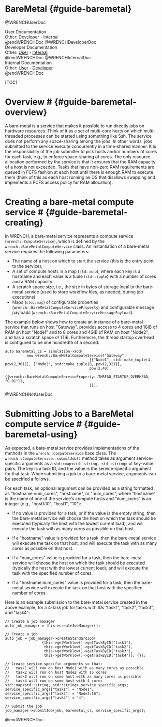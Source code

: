 BareMetal                        {#guide-baremetal}
============

@WRENCHUserDoc <div class="doc-type">User Documentation</div><div class="doc-link">Other: <a href="../developer/guide-baremetal.html">Developer</a> - <a href="../internal/guide-baremetal.html">Internal</a></div> @endWRENCHDoc
@WRENCHDeveloperDoc  <div class="doc-type">Developer Documentation</div><div class="doc-link">Other: <a href="../user/guide-baremetal.html">User</a> - <a href="../internal/guide-baremetal.html">Internal</a></div> @endWRENCHDoc
@WRENCHInternalDoc  <div class="doc-type">Internal Documentation</div><div class="doc-link">Other: <a href="../user/guide-baremetal.html">User</a> -  <a href="../developer/guide-baremetal.html">Developer</a></div> @endWRENCHDoc

[TOC]

# Overview #            {#guide-baremetal-overview}

A bare-metal is a service that makes it possible to run directly jobs on
hardware resources. Think of it as a set of multi-core hosts on which
multi-threaded processes can be started using something like Ssh. The
service does not perform any space-sharing among the jobs. In other words,
jobs submitted to the service execute concurrently in a time-shared manner.
It is the responsibility of the job submitter to pick hosts and/or numbers
of cores for each task, e.g., to enforce space-sharing of cores.  The only
resource allocation performed by the service is that it ensures that the
RAM capacity of a host is not exceeded. Tasks that have non-zero
RAM requirements are queued in FCFS fashion at each host until there is
enough RAM to execute them (think of this as each host running an OS that
disallows swapping and implements a FCFS access policy for RAM allocation).

# Creating a bare-metal compute service #        {#guide-baremetal-creating}

In WRENCH, a bare-metal service represents a compute service
(`wrench::ComputeService`), which is defined by the `wrench::BareMetalComputeService`
class. An instantiation of a bare-metal service requires the following
parameters:

- The name of a host on which to start the service (this is the entry point to the service);
- A set of compute hosts in a map (`std::map`), where each key is a hostname
  and each value is a tuple (`std::tuple`) with a number of cores and a RAM capacity. 
- A scratch space size, i.e., the size in bytes of storage local to the bare-metal service (used to store
  workflow files, as needed, during job executions) 
- Maps (`std::map`) of configurable properties (`wrench::BareMetalComputeServiceProperty`) and configurable message 
  payloads (`wrench::BareMetalComputeServiceMessagePayload`).
  
The example below shows how to create an instance of a bare-metal service
that runs on host "Gateway", provides access to 4 cores and 1GiB of RAM on host "Node1"
and to 8 cores and 4GiB of RAM on host "Node2", and has a scratch space of 1TiB. Furthermore, the thread startup overhead is
configured to be one hundredth of a second:

~~~~~~~~~~~~~{.cpp}
auto baremetal_cs = simulation->add(
          new wrench::BareMetalComputeService("Gateway", 
                                       {{"Node1", std::make_tuple(4, pow(2,30))}, {"Node2", std::make_tuple(8, pow(2,32)}},
                                       pow(2,40),
                                       {{wrench::BareMetalComputeServiceProperty::THREAD_STARTUP_OVERHEAD, "0.01"}}, 
                                       {});
~~~~~~~~~~~~~

@WRENCHNotUserDoc

# Submitting Jobs to a BareMetal compute service #        {#guide-baremetal-using}

As expected, a bare-metal service provides implementations of the methods  in the
`wrench::ComputeService` base class. The `wrench::ComputeService::submitJob()` method
takes as argument service-specific arguments as a `std::map<std::string,
std::string>` of key-value pairs. The key is a task ID, and the value is
the service-specific argument for that task.  When submitting a job to a
bare-metal service, arguments can be specified a follows.

For each task, an optional argument can be provided as a string formatted
as "hostname:num_cores", "hostname", or "num_cores", where "hostname" is the name
of one of the service's compute hosts and "num_cores" is an integer (e.g., "host1:10",
"host1", "10"):

  - If no value is provided for a task, or if the value is the empty string, then the bare-metal
    service will choose the host on which the task should be executed (typically the host with
    the lowest current load), and will execute the task with as many cores as possible on that host. 
  
  - If a "hostname" value is provided for a task, then the bare-metal service will execute the
    task on that host, and will execute the task with as many cores as possible on that host.

  - If a "num_cores" value is provided for a task, then the bare-metal
    service will choose the host on which the task should be executed (typically the host with
    the lowest current load), and will execute the task with the specified number of cores. 

  - If a "hostname:num_cores" value is provided for a task, then the bare-metal service
   will execute the task on that host with the specified number of cores.

Here is an example submission to the bare-metal service created in the above example, for a 4-task job for tasks with IDs "task1", "task2", "task3", and "task4":

~~~~~~~~~~~~~{.cpp}
// Create a job manager
auto job_manager = this->createJobManager();

// Create a job
auto job = job_manager->createStandardJob(
                 {this->getWorklow()->getTaskByID("task1"),
                  this->getWorklow()->getTaskByID("task2"),
                  this->getWorklow()->getTaskByID("task3"),
                  this->getWorklow()->getTaskByID("task4")}, {});

// Create service-specific arguments so that:
//   task1 will run on host Node1 with as many cores as possible
//   task2 will run on host Node2 with 16 cores
//   task3 will run on some host with as many cores as possible
//   task4 will run on some host with 4 cores
std::map<std::string, std::string> service_specific_args;
service_specific_args["task1"] = "Node1";
service_specific_args["task2"] = "Node2:16";
service_specific_args["task4"] = "4";

// Submit the job
job_manager->submitJob(job, baremetal_cs, service_specific_args);
~~~~~~~~~~~~~

@endWRENCHDoc
